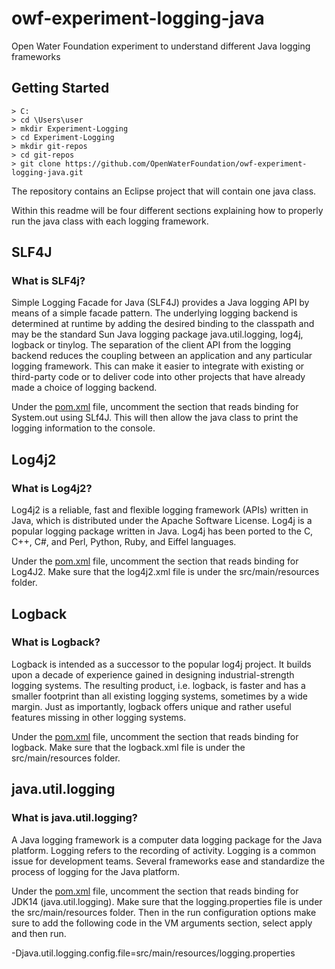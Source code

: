 # owf-experiment-logging-java
Open Water Foundation experiment to understand different Java logging frameworks

## Getting Started

```
> C:
> cd \Users\user
> mkdir Experiment-Logging
> cd Experiment-Logging
> mkdir git-repos
> cd git-repos
> git clone https://github.com/OpenWaterFoundation/owf-experiment-logging-java.git
```

The repository contains an Eclipse project that will contain one java class.

Within this readme will be four different sections explaining how to properly run the java class with each logging framework.

## SLF4J

### What is SLF4j?
Simple Logging Facade for Java (SLF4J) provides a Java logging API by means of a simple facade pattern. The underlying logging backend is determined at runtime by adding the desired binding to the classpath and may be the standard Sun Java logging package java.util.logging, log4j, logback or tinylog. The separation of the client API from the logging backend reduces the coupling between an application and any particular logging framework. This can make it easier to integrate with existing or third-party code or to deliver code into other projects that have already made a choice of logging backend.

Under the [pom.xml](https://github.com/OpenWaterFoundation/owf-experiment-logging-java/blob/master/SLF4J-Logging/pom.xml) file, uncomment the section that reads binding for System.out using SLf4J. This will then allow the java class to print the logging information to the console. 

## Log4j2
### What is Log4j2?
Log4j2 is a reliable, fast and flexible logging framework (APIs) written in Java, which is distributed under the Apache Software License. Log4j is a popular logging package written in Java. Log4j has been ported to the C, C++, C#, and Perl, Python, Ruby, and Eiffel languages.

Under the [pom.xml](https://github.com/OpenWaterFoundation/owf-experiment-logging-java/blob/master/SLF4J-Logging/pom.xml) file, uncomment the section that reads binding for Log4J2. Make sure that the log4j2.xml file is under the src/main/resources folder.

## Logback
### What is Logback?
Logback is intended as a successor to the popular log4j project. It builds upon a decade of experience gained in designing industrial-strength logging systems. The resulting product, i.e. logback, is faster and has a smaller footprint than all existing logging systems, sometimes by a wide margin. Just as importantly, logback offers unique and rather useful features missing in other logging systems.

Under the [pom.xml](https://github.com/OpenWaterFoundation/owf-experiment-logging-java/blob/master/SLF4J-Logging/pom.xml) file, uncomment the section that reads binding for logback. Make sure that the logback.xml file is under the src/main/resources folder.

## java.util.logging
### What is java.util.logging?
A Java logging framework is a computer data logging package for the Java platform. Logging refers to the recording of activity. Logging is a common issue for development teams. Several frameworks ease and standardize the process of logging for the Java platform.

Under the [pom.xml](https://github.com/OpenWaterFoundation/owf-experiment-logging-java/blob/master/SLF4J-Logging/pom.xml) file, uncomment the section that reads binding for JDK14 (java.util.logging). Make sure that the logging.properties file is under the src/main/resources folder. Then in the run configuration options make sure to add the following code in the VM arguments section, select apply and then run.

-Djava.util.logging.config.file=src/main/resources/logging.properties